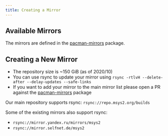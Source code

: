 ```yaml
---
title: Creating a Mirror
---
```


## Available Mirrors

The mirrors are defined in the [pacman-mirrors](https://github.com/msys2/MSYS2-packages/tree/master/pacman-mirrors) package.

## Creating a New Mirror

* The repository size is ~150 GiB (as of 2020/10)
* You can use rsync to update your mirror using `rsync -rtlvH --delete-after --delay-updates --safe-links`
* If you want to add your mirror to the main mirror list please open a PR against the [pacman-mirrors](https://github.com/msys2/MSYS2-packages/tree/master/pacman-mirrors) package

Our main repository supports rsync: `rsync://repo.msys2.org/builds`

Some of the existing mirrors also support rsync:

* `rsync://mirror.yandex.ru/mirrors/msys2`
* `rsync://mirror.selfnet.de/msys2`
